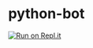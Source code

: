 # python-bot
[![Run on Repl.it](https://repl.it/badge/github/school-cyber/python-bot)](https://repl.it/github/school-cyber/python-bot)
